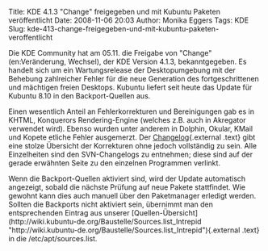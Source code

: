 Title: KDE 4.1.3 "Change" freigegeben und mit Kubuntu Paketen veröffentlicht
Date: 2008-11-06 20:03
Author: Monika Eggers
Tags: KDE
Slug: kde-413-change-freigegeben-und-mit-kubuntu-paketen-veroffentlicht

Die KDE Community hat am 05.11. die Freigabe von "Change"
(en:Veränderung, Wechsel), der KDE Version 4.1.3, bekanntgegeben. Es
handelt sich um ein Wartungsrelease der Desktopumgebung mit der Behebung
zahlreicher Fehler für die neue Generation des fortgeschrittenen und
mächtigen freien Desktops. Kubuntu liefert seit heute das Update für
Kubuntu 8.10 in den Backport-Quellen aus.

</p>
<!--break--><!--break-->

Einen wesentlich Anteil an Fehlerkorrekturen und Bereinigungen gab es in
KHTML, Konquerors Rendering-Engine (welches z.B. auch in Akregator
verwendet wird). Ebenso wurden unter anderem in Dolphin, Okular, KMail
und Kopete etliche Fehler ausgemerzt. Der
[Changelog](http://www.kde.org/announcements/changelogs/changelog4_1_2to4_1_3.php "http://www.kde.org/announcements/changelogs/changelog4_1_2to4_1_3.php"){.external
.text} gibt eine stolze Übersicht der Korrekturen ohne jedoch
vollständig zu sein. Alle Einzelheiten sind den SVN-Changelogs zu
entnehmen; diese sind auf der gerade erwähnten Seite zu den einzelnen
Programmen verlinkt.

</p>
Wenn die Backport-Quellen aktiviert sind, wird der Update automatisch
angezeigt, sobald die nächste Prüfung auf neue Pakete stattfindet. Wie
gewohnt kann dies auch manuell über den Paketmanager erledigt werden.
Sollten die Backports nicht aktiviert sein, übernimmt man den
entsprechenden Eintrag aus unserer
[Quellen-Übersicht](http://wiki.kubuntu-de.org/Baustelle/Sources.list_Intrepid "http://wiki.kubuntu-de.org/Baustelle/Sources.list_Intrepid"){.external
.text} in die /etc/apt/sources.list.

</p>

